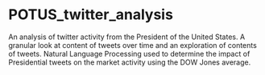 # POTUS_twitter_analysis
An analysis of twitter activity from the President of the United States. A granular look at content of tweets over time and an exploration of contents of tweets. Natural Language Processing used to determine the impact of Presidential tweets on the market activity using the DOW Jones average.
